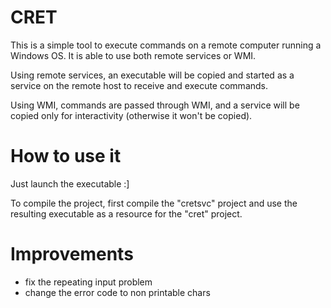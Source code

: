 CRET
====
This is a simple tool to execute commands on a remote
computer running a Windows OS. It is able to use both
remote services or WMI.

Using remote services, an executable will be copied and
started as a service on the remote host to receive and
execute commands.

Using WMI, commands are passed through WMI, and a service
will be copied only for interactivity (otherwise it won't
be copied).

How to use it
=============
Just launch the executable :]

To compile the project, first compile the "cretsvc" project and use the resulting executable as a resource for the "cret" project.

Improvements
============
- fix the repeating input problem
- change the error code to non printable chars
